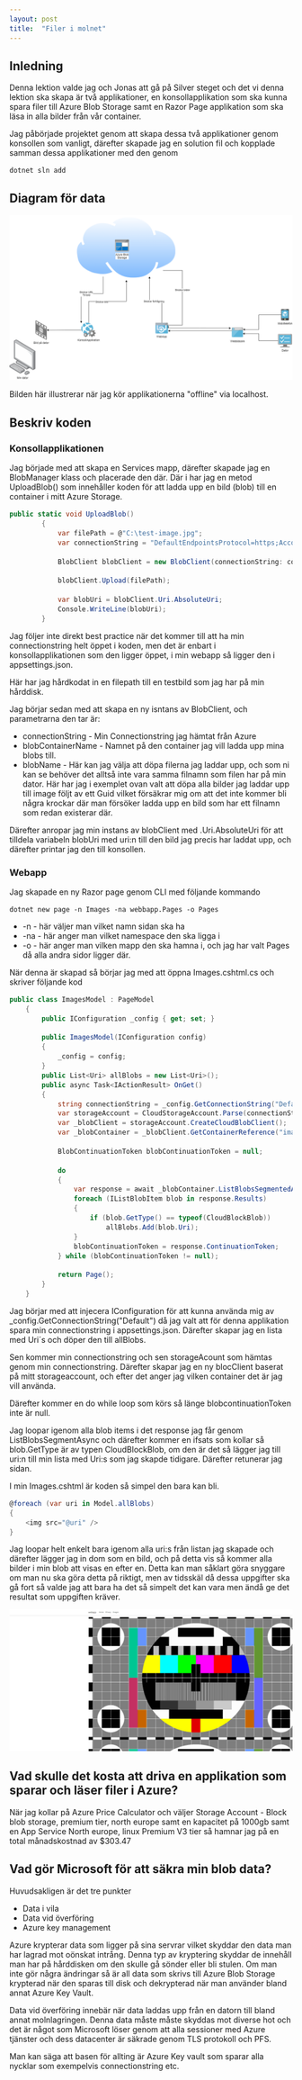 ```yaml
---
layout: post
title:  "Filer i molnet"
---
```


## Inledning

Denna lektion valde jag och Jonas att gå på Silver steget och det vi denna lektion ska skapa är två applikationer, en konsollapplikation som ska kunna spara filer till Azure Blob Storage samt en Razor Page applikation som ska läsa in alla bilder från vår container. 

Jag påbörjade projektet genom att skapa dessa två applikationer genom konsollen som vanligt, därefter skapade jag en solution fil och kopplade samman dessa applikationer med den genom 
```
dotnet sln add 
```

## Diagram för data

![diagram](https://github.com/Spuute/blog/blob/main/img/lesson08.drawio.png?raw=true)

Bilden här illustrerar när jag kör applikationerna "offline" via localhost. 

## Beskriv koden

### Konsollapplikationen

Jag började med att skapa en Services mapp, därefter skapade jag en BlobManager klass och placerade den där. Där i har jag en metod UploadBlob() som innehåller koden för att ladda upp en bild (blob) till en container i mitt Azure Storage. 

```csharp
public static void UploadBlob()
        {
            var filePath = @"C:\test-image.jpg";
            var connectionString = "DefaultEndpointsProtocol=https;AccountName=lesson07gold;AccouaaaaaaaaaaaMqRSLUBsibHK/eH5FAV1F24pghALDnTHQh1DOvIovgKm+mnXZm/SC43kGhgkqOp6Cqw==;EndpointSuffix=core.windows.net";

            BlobClient blobClient = new BlobClient(connectionString: connectionString, blobContainerName: "imagesba0bde9d-ae96-4310-a026-bd3d81af150d", blobName: $"image{Guid.NewGuid().ToString()}.jpg");

            blobClient.Upload(filePath);

            var blobUri = blobClient.Uri.AbsoluteUri;
            Console.WriteLine(blobUri);
        }
```
Jag följer inte direkt best practice när det kommer till att ha min connectionstring helt öppet i koden, men det är enbart i konsollapplikationen som den ligger öppet, i min webapp så ligger den i appsettings.json. 

Här har jag hårdkodat in en filepath till en testbild som jag har på min hårddisk. 

Jag börjar sedan med att skapa en ny isntans av BlobClient, och parametrarna den tar är:
* connectionString - Min Connectionstring jag hämtat från Azure
* blobContainerName - Namnet på den container jag vill ladda upp mina blobs till. 
* blobName - Här kan jag välja att döpa filerna jag laddar upp, och som ni kan se behöver det alltså inte vara samma filnamn som filen har på min dator. Här har jag i exemplet ovan valt att döpa alla bilder jag laddar upp till image följt av ett Guid vilket försäkrar mig om att det inte kommer bli några krockar där man försöker ladda upp en bild som har ett filnamn som redan existerar där. 

Därefter anropar jag min instans av blobClient med .Uri.AbsoluteUri för att tilldela variabeln blobUri med uri:n till den bild jag precis har laddat upp, och därefter printar jag den till konsollen. 

### Webapp

Jag skapade en ny Razor page genom CLI med följande kommando
```
dotnet new page -n Images -na webbapp.Pages -o Pages
```

* -n - här väljer man vilket namn sidan ska ha
* -na - här anger man vilket namespace den ska ligga i
* -o - här anger man vilken mapp den ska hamna i, och jag har valt Pages då alla andra sidor ligger där. 

När denna är skapad så börjar jag med att öppna Images.cshtml.cs och skriver följande kod

```csharp
public class ImagesModel : PageModel
    {
        public IConfiguration _config { get; set; }
        
        public ImagesModel(IConfiguration config)
        {
            _config = config;
        }
        public List<Uri> allBlobs = new List<Uri>();
        public async Task<IActionResult> OnGet()
        {
            string connectionString = _config.GetConnectionString("Default");
            var storageAccount = CloudStorageAccount.Parse(connectionString);
            var _blobClient = storageAccount.CreateCloudBlobClient();
            var _blobContainer = _blobClient.GetContainerReference("imagesba0bde9d-ae96-4310-a026-bd3d81af150d");

            BlobContinuationToken blobContinuationToken = null;

            do
            {
                var response = await _blobContainer.ListBlobsSegmentedAsync(blobContinuationToken);
                foreach (IListBlobItem blob in response.Results)
                {
                    if (blob.GetType() == typeof(CloudBlockBlob))
                        allBlobs.Add(blob.Uri);
                }
                blobContinuationToken = response.ContinuationToken;
            } while (blobContinuationToken != null);

            return Page();
        }
    }
```

Jag börjar med att injecera IConfiguration för att kunna använda mig av _config.GetConnectionString("Default") då jag valt att för denna applikation spara min connectionstring i appsettings.json. 
Därefter skapar jag en lista med Uri´s och döper den till allBlobs. 

Sen kommer min connectionstring och sen storageAcount som hämtas genom min connectionstring. 
Därefter skapar jag en ny blocClient baserat på mitt storageaccount, och efter det anger jag vilken container det är jag vill använda. 

Därefter kommer en do while loop som körs så länge blobcontinuationToken inte är null. 

Jag loopar igenom alla blob items i det response jag får genom ListBlobsSegmentAsync och därefter kommer en ifsats som kollar så blob.GetType är av typen CloudBlockBlob, om den är det så lägger jag till uri:n till min lista med Uri:s som jag skapde tidigare. 
Därefter retunerar jag sidan. 

I min Images.cshtml är koden så simpel den bara kan bli. 

```csharp
@foreach (var uri in Model.allBlobs)
{
    <img src="@uri" />
}
```
Jag loopar helt enkelt bara igenom alla uri:s från listan jag skapade och därefter lägger jag in dom som en bild, och på detta vis så kommer alla bilder i min blob att visas en efter en. Detta kan man såklart göra snyggare om man nu ska göra detta på riktigt, men av tidsskäl då dessa uppgifter ska gå fort så valde jag att bara ha det så simpelt det kan vara men ändå ge det resultat som uppgiften kräver. 

![webapp](https://github.com/Spuute/blog/blob/main/img/webapp1.png?raw=true)

## Vad skulle det kosta att driva en applikation som sparar och läser filer i Azure?

När jag kollar på Azure Price Calculator och väljer 
Storage Account - Block blob storage, premium tier, north europe samt en kapacitet på 1000gb 
samt en App Service North europe, linux Premium V3 tier så hamnar jag på en total månadskostnad av $303.47

## Vad gör Microsoft för att säkra min blob data?

Huvudsakligen är det tre punkter 

* Data i vila
* Data vid överföring
* Azure key management 

Azure krypterar data som ligger på sina servrar vilket skyddar den data man har lagrad mot oönskat intrång. Denna typ av kryptering skyddar de innehåll man har på hårddisken om den skulle gå sönder eller bli stulen. 
Om man inte gör några ändringar så är all data som skrivs till Azure Blob Storage krypterad när den sparas till disk och dekrypterad när man använder bland annat Azure Key Vault.

Data vid överföring innebär när data laddas upp från en datorn till bland annat molnlagringen. Denna data måste måste skyddas mot diverse hot och det är något som Microsoft löser genom att alla sessioner med Azure tjänster och dess datacenter  är säkrade genom TLS protokoll och PFS. 

Man kan säga att basen för allting är Azure Key vault som sparar alla nycklar som exempelvis connectionstring etc. 